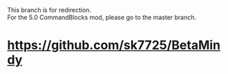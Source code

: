 This branch is for redirection.   
For the 5.0 CommandBlocks mod, please go to the master branch.   

# https://github.com/sk7725/BetaMindy
